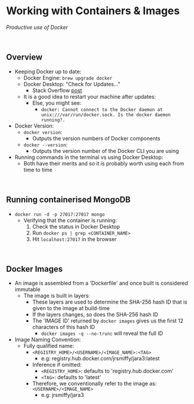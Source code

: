 # Working with Containers & Images
*Productive use of Docker*

<br>

## Overview
* Keeping Docker up to date:
    * Docker Engine: `brew upgrade docker`
    * Docker Desktop: "Check for Updates..."
        * Stack Overflow [post](https://stackoverflow.com/questions/37645134/how-can-i-upgrade-docker-on-a-mac)
    * It is a good idea to restart your machine after updates:
        * Else, you might see: 
            * `docker: Cannot connect to the Docker daemon at unix:///var/run/docker.sock. Is the docker daemon running?.`
* Docker Version:
    * `docker version`:
        * Outputs the version numbers of Docker components
    * `docker --version`:
        * Outputs the version number of the Docker CLI you are using
* Running commands in the terminal vs using Docker Desktop:
    * Both have their merits and so it is probably worth using each from time to time

<br>

## Running containerised MongoDB
* `docker run -d -p 27017:27017 mongo`
    * Verifying that the container is running:
        1. Check the status in Docker Desktop
        2. Run `docker ps | grep <CONTAINER_NAME>`
        3. Hit `localhost:27017` in the browser

<br>

## Docker Images
* An image is assembled from a 'Dockerfile' and once built is considered immutable
    * The image is built in layers:
        * These layers are used to determine the SHA-256 hash ID that is given to the image at build-time
        * If the layers changes, so does the SHA-256 hash ID
        * The 'IMAGE ID' returned by `docker images` gives us the first 12 characters of this hash ID
            * `docker images -q --no-trunc` will reveal the full ID
* Image Naming Convention:
    * Fully qualified name:
        * `<REGISTRY_HOME>/<USERNAME>/<IMAGE_NAME>:<TAG>`
            * e.g: registry.hub.docker.com/jrsmiffy/jara3:latest
        * Inference if omitted:
            * `<REGISTRY_HOME>`: defaults to 'registry.hub.docker.com'
            * `<TAG>`: defaults to 'latest'
        * Therefore, we conventionally refer to the image as: `<USERNAME>/<IMAGE_NAME>`
            * e.g: jrsmiffy/jara3